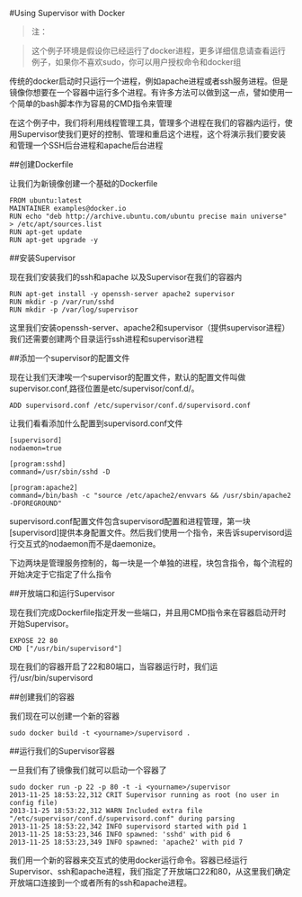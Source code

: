 #Using Supervisor with Docker

>注：

>这个例子环境是假设你已经运行了docker进程，更多详细信息请查看运行例子，如果你不喜欢sudo，你可以用户授权命令和docker组

传统的docker启动时只运行一个进程，例如apache进程或者ssh服务进程。但是镜像你想要在一个容器中运行多个进程。有许多方法可以做到这一点，譬如使用一个简单的bash脚本作为容易的CMD指令来管理

在这个例子中，我们将利用线程管理工具，管理多个进程在我们的容器内运行，使用Supervisor使我们更好的控制、管理和重启这个进程，这个将演示我们要安装和管理一个SSH后台进程和apache后台进程

##创建Dockerfile

让我们为新镜像创建一个基础的Dockerfile

	FROM ubuntu:latest
	MAINTAINER examples@docker.io
	RUN echo "deb http://archive.ubuntu.com/ubuntu precise main universe" > /etc/apt/sources.list
	RUN apt-get update
	RUN apt-get upgrade -y
	
##安装Supervisor

现在我们安装我们的ssh和apache 以及Supervisor在我们的容器内

	RUN apt-get install -y openssh-server apache2 supervisor
	RUN mkdir -p /var/run/sshd
	RUN mkdir -p /var/log/supervisor
	
这里我们安装openssh-server、apache2和supervisor（提供supervisor进程）我们还需要创建两个目录运行ssh进程和supervisor进程

##添加一个supervisor的配置文件

现在让我们天津唉一个supervisor的配置文件，默认的配置文件叫做supervisor.conf,路径位置是etc/supervisor/conf.d/。

	ADD supervisord.conf /etc/supervisor/conf.d/supervisord.conf
	
让我们看看添加什么配置到supervisord.conf文件

	[supervisord]
	nodaemon=true
	
	[program:sshd]
	command=/usr/sbin/sshd -D
	
	[program:apache2]
	command=/bin/bash -c "source /etc/apache2/envvars && /usr/sbin/apache2 -DFOREGROUND"
	
supervisord.conf配置文件包含supervisord配置和进程管理，第一块[supervisord]提供本身配置文件。然后我们使用一个指令，来告诉supervisord运行交互式的nodaemon而不是daemonize。

下边两块是管理服务控制的，每一块是一个单独的进程，块包含指令，每个流程的开始决定于它指定了什么指令

##开放端口和运行Supervisor

现在我们完成Dockerfile指定开发一些端口，并且用CMD指令来在容器启动开时开始Supervisor。

	EXPOSE 22 80
	CMD ["/usr/bin/supervisord"]
	
现在我们的容器开启了22和80端口，当容器运行时，我们运行/usr/bin/supervisord

##创建我们的容器

我们现在可以创建一个新的容器

	sudo docker build -t <yourname>/supervisord .
	
##运行我们的Supervisor容器

一旦我们有了镜像我们就可以启动一个容器了

	sudo docker run -p 22 -p 80 -t -i <yourname>/supervisor
	2013-11-25 18:53:22,312 CRIT Supervisor running as root (no user in config file)
	2013-11-25 18:53:22,312 WARN Included extra file "/etc/supervisor/conf.d/supervisord.conf" during parsing
	2013-11-25 18:53:22,342 INFO supervisord started with pid 1
	2013-11-25 18:53:23,346 INFO spawned: 'sshd' with pid 6
	2013-11-25 18:53:23,349 INFO spawned: 'apache2' with pid 7
	
我们用一个新的容器来交互式的使用docker运行命令。容器已经运行Supervisor、ssh和apache进程，我们指定了开放端口22和80，从这里我们确定开放端口连接到一个或者所有的ssh和apache进程。
